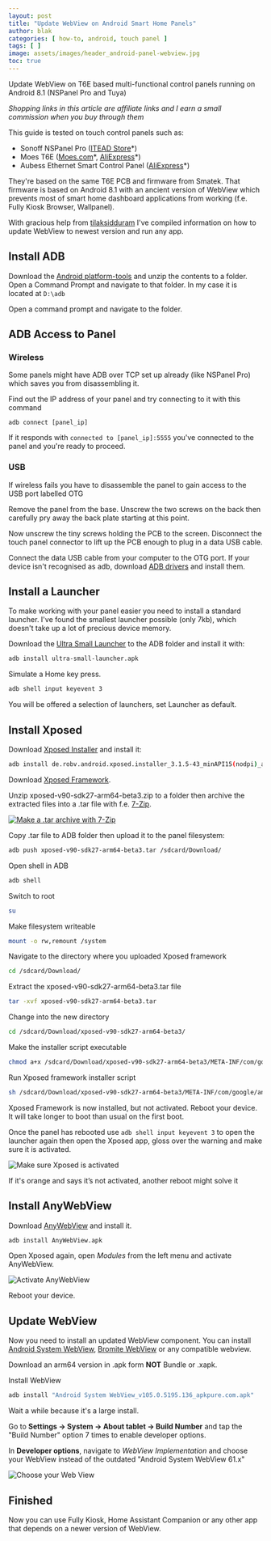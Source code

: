```yaml
---
layout: post
title: "Update WebView on Android Smart Home Panels"
author: blak
categories: [ how-to, android, touch panel ]
tags: [ ]
image: assets/images/header_android-panel-webview.jpg
toc: true
---
```


Update WebView on T6E based multi-functional control panels running on Android 8.1 (NSPanel Pro and Tuya)

_Shopping links in this article are affiliate links and I earn a small commission when you buy through them_

This guide is tested on touch control panels such as:
- Sonoff NSPanel Pro ([ITEAD Store](https://itead.cc/product/sonoff-nspanel-pro-smart-home-control-panel/ref/34/)*)
- Moes T6E ([Moes.com](https://www.moeshouse.com/products/tuya-smart-home-multi-functional-touch-screen-control-panel-4-inch-in-wall?ref=v4thya2eufek)\*, [AliExpress](https://s.click.aliexpress.com/e/_Dee5hOB)\*)
- Aubess Ethernet Smart Control Panel ([AliExpress](https://s.click.aliexpress.com/e/_DltEVer)*)


They're based on the same T6E PCB and firmware from Smatek. That firmware is based on Android 8.1 with an ancient version of WebView which prevents most of smart home dashboard applications from working (f.e. Fully Kiosk Browser, Wallpanel).

With gracious help from [tilaksidduram](https://twitter.com/tilaksidduram) I've compiled information on how to update WebView to newest version and run any app.

## Install ADB
Download the [Android platform-tools](https://dl.google.com/android/repository/platform-tools-latest-windows.zip) and unzip the contents to a folder. Open a Command Prompt and navigate to that folder. In my case it is located at `D:\adb`

Open a command prompt and navigate to the folder.

## ADB Access to Panel

### Wireless

Some panels might have ADB over TCP set up already (like NSPanel Pro) which saves you from disassembling it. 

Find out the IP address of your panel and try connecting to it with this command

`adb connect [panel_ip]`

If it responds with `connected to [panel_ip]:5555` you've connected to the panel and you're ready to proceed.

### USB

If wireless fails you have to disassemble the panel to gain access to the USB port labelled OTG

Remove the panel from the base. Unscrew the two screws on the back then carefully pry away the back plate starting at this point.

Now unscrew the tiny screws holding the PCB to the screen. Disconnect the touch panel connector to lift up the PCB enough to plug in a data USB cable.

Connect the data USB cable from your computer to the OTG port. If your device isn't recognised as adb, download [ADB drivers](https://developer.android.com/studio/run/win-usb) and install them.

## Install a Launcher

To make working with your panel easier you need to install a standard launcher. I've found the smallest launcher possible (only 7kb), which doesn't take up a lot of precious device memory.

Download the [Ultra Small Launcher](/assets/ultra-small-launcher.apk) to the ADB folder and install it with:

```sh
adb install ultra-small-launcher.apk
```

Simulate a Home key press. 

```sh
adb shell input keyevent 3
```

You will be offered a selection of launchers, set Launcher as default.


## Install Xposed

Download [Xposed Installer](https://www.apkmirror.com/apk/rovo89/xposed-installer/xposed-installer-3-1-5-release/xposed-installer-3-1-5-android-apk-download/) and install it:

```sh
adb install de.robv.android.xposed.installer_3.1.5-43_minAPI15(nodpi)_apkmirror.com.apk
```

Download [Xposed Framework](https://androidfilehost.com/?fid=673956719939830416).

Unzip xposed-v90-sdk27-arm64-beta3.zip to a folder then archive the extracted files into a .tar file with f.e. [7-Zip](https://www.7-zip.org/download.html). 

[![Make a .tar archive with 7-Zip](/assets/images/android-panel-webview/7ziptar.jpg)](/assets/images/android-panel-webview/7ziptar.jpg)

Copy .tar file to ADB folder then upload it to the panel filesystem:

```sh
adb push xposed-v90-sdk27-arm64-beta3.tar /sdcard/Download/
```

Open shell in ADB

```sh
adb shell
```

Switch to root 

```sh
su
```

Make filesystem writeable

```sh
mount -o rw,remount /system
```

Navigate to the directory where you uploaded Xposed framework

```sh
cd /sdcard/Download/
```

Extract the xposed-v90-sdk27-arm64-beta3.tar file

```sh
tar -xvf xposed-v90-sdk27-arm64-beta3.tar
```

Change into the new directory
```sh
cd /sdcard/Download/xposed-v90-sdk27-arm64-beta3/
```

Make the installer script executable

```sh
chmod a+x /sdcard/Download/xposed-v90-sdk27-arm64-beta3/META-INF/com/google/android/flash-script.sh
```

Run Xposed framework installer script

```sh
sh /sdcard/Download/xposed-v90-sdk27-arm64-beta3/META-INF/com/google/android/flash-script.sh
```

Xposed Framework is now installed, but not activated. Reboot your device. It will take longer to boot than usual on the first boot.

Once the panel has rebooted use `adb shell input keyevent 3` to open the launcher again then open the Xposed app, gloss over the warning and make sure it is activated.

![Make sure Xposed is activated](/assets/images/android-panel-webview/xposedinstalled.png)

If it's orange and says it’s not activated, another reboot might solve it

## Install AnyWebView

Download [AnyWebView](https://github.com/neoblackxt/AnyWebView/releases/) and install it. 

```sh
adb install AnyWebView.apk
```

Open Xposed again, open _Modules_ from the left menu and activate AnyWebView.

![Activate AnyWebView](/assets/images/android-panel-webview/anywebview.png)

Reboot your device.

## Update WebView

Now you need to install an updated WebView component. You can install [Android System WebView](https://apkpure.com/android-system-webview/com.google.android.webview/versions), [Bromite WebView](https://www.bromite.org/system_web_view) or any compatible webview.

Download an arm64 version in .apk form **NOT** Bundle or .xapk.

Install WebView

```sh
adb install "Android System WebView_v105.0.5195.136_apkpure.com.apk"
```

Wait a while because it's a large install.

Go to  **Settings -> System -> About tablet -> Build Number** and tap the "Build Number" option 7 times to enable developer options.

In **Developer options**, navigate to _WebView Implementation_ and choose your WebView instead of the outdated "Android System WebView 61.x"

![Choose your Web View](/assets/images/android-panel-webview/changewebview.png)

## Finished

Now you can use Fully Kiosk, Home Assistant Companion or any other app that depends on a newer version of WebView.
